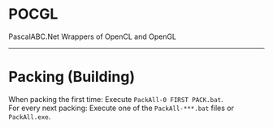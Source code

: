 


# POCGL
PascalABC.Net Wrappers of OpenCL and OpenGL

---

# Packing (Building)

When packing the first time: Execute `PackAll-0 FIRST PACK.bat`.  
For every next packing: Execute one of the `PackAll-***.bat` files or `PackAll.exe`.


